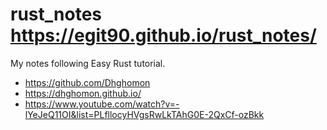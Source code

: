 # rust_notes https://egit90.github.io/rust_notes/

My notes following Easy Rust tutorial.

- https://github.com/Dhghomon
- https://dhghomon.github.io/
- https://www.youtube.com/watch?v=-lYeJeQ11OI&list=PLfllocyHVgsRwLkTAhG0E-2QxCf-ozBkk
